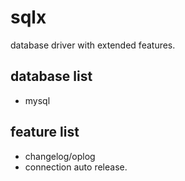 # sqlx
database driver with extended features.

## database list
* mysql

## feature list
* changelog/oplog
* connection auto release.

